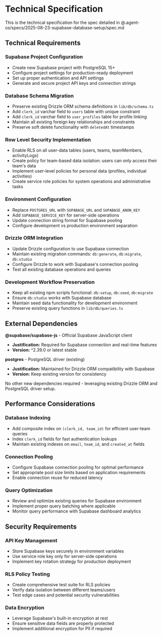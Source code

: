 # Technical Specification

This is the technical specification for the spec detailed in @.agent-os/specs/2025-08-23-supabase-database-setup/spec.md

## Technical Requirements

### Supabase Project Configuration
- Create new Supabase project with PostgreSQL 15+
- Configure project settings for production-ready deployment
- Set up proper authentication and API settings
- Generate and secure project API keys and connection strings

### Database Schema Migration
- Preserve existing Drizzle ORM schema definitions in `lib/db/schema.ts`
- Add `clerk_id` varchar field to `users` table with unique constraint
- Add `clerk_id` varchar field to `user_profiles` table for profile linking
- Maintain all existing foreign key relationships and constraints
- Preserve soft delete functionality with `deletedAt` timestamps

### Row Level Security Implementation
- Enable RLS on all user-data tables (users, teams, teamMembers, activityLogs)
- Create policy for team-based data isolation: users can only access their team's data
- Implement user-level policies for personal data (profiles, individual activities)
- Create service role policies for system operations and administrative tasks

### Environment Configuration
- Replace `POSTGRES_URL` with `SUPABASE_URL` and `SUPABASE_ANON_KEY`
- Add `SUPABASE_SERVICE_KEY` for server-side operations
- Update connection string format for Supabase pooling
- Configure development vs production environment separation

### Drizzle ORM Integration
- Update Drizzle configuration to use Supabase connection
- Maintain existing migration commands: `db:generate`, `db:migrate`, `db:studio`
- Configure Drizzle to work with Supabase's connection pooling
- Test all existing database operations and queries

### Development Workflow Preservation
- Keep all existing npm scripts functional: `db:setup`, `db:seed`, `db:migrate`
- Ensure `db:studio` works with Supabase database
- Maintain seed data functionality for development environment
- Preserve existing query functions in `lib/db/queries.ts`

## External Dependencies

**@supabase/supabase-js** - Official Supabase JavaScript client
- **Justification:** Required for Supabase connection and real-time features
- **Version:** ^2.39.0 or latest stable

**postgres** - PostgreSQL driver (existing)
- **Justification:** Maintained for Drizzle ORM compatibility with Supabase
- **Version:** Keep existing version for consistency

No other new dependencies required - leveraging existing Drizzle ORM and PostgreSQL driver setup.

## Performance Considerations

### Database Indexing
- Add composite index on `(clerk_id, team_id)` for efficient user-team queries
- Index `clerk_id` fields for fast authentication lookups
- Maintain existing indexes on `email`, `team_id`, and `created_at` fields

### Connection Pooling
- Configure Supabase connection pooling for optimal performance
- Set appropriate pool size limits based on application requirements
- Enable connection reuse for reduced latency

### Query Optimization
- Review and optimize existing queries for Supabase environment
- Implement proper query batching where applicable
- Monitor query performance with Supabase dashboard analytics

## Security Requirements

### API Key Management
- Store Supabase keys securely in environment variables
- Use service role key only for server-side operations
- Implement key rotation strategy for production deployment

### RLS Policy Testing
- Create comprehensive test suite for RLS policies
- Verify data isolation between different teams/users
- Test edge cases and potential security vulnerabilities

### Data Encryption
- Leverage Supabase's built-in encryption at rest
- Ensure sensitive data fields are properly protected
- Implement additional encryption for PII if required